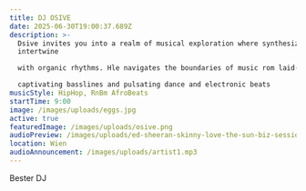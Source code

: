 ```yaml
---
title: DJ OSIVE
date: 2025-06-30T19:00:37.689Z
description: >-
  Dsive invites you into a realm of musical exploration where synthesizer sounds
  intertwine

  with organic rhythms. Hle navigates the boundaries of music rom laid-back Lof to

  captivating basslines and pulsating dance and electronic beats
musicStyle: HipHop, RnBm AfroBeats
startTime: 9:00
image: /images/uploads/eggs.jpg
active: true
featuredImage: /images/uploads/osive.png
audioPreview: /images/uploads/ed-sheeran-skinny-love-the-sun-biz-session-128.mp3
location: Wien
audioAnnouncement: /images/uploads/artist1.mp3
---
```

B﻿ester DJ